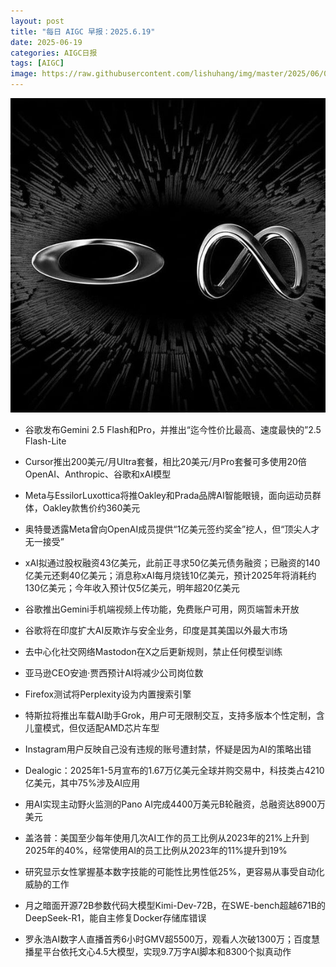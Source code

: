 ```yaml
---
layout: post
title: "每日 AIGC 早报：2025.6.19"
date: 2025-06-19
categories: AIGC日报
tags: [AIGC]
image: https://raw.githubusercontent.com/lishuhang/img/master/2025/06/0619-d.jpg
---
```


![封面图](https://raw.githubusercontent.com/lishuhang/img/master/2025/06/0619-d.jpg)

  - 谷歌发布Gemini 2.5 Flash和Pro，并推出“迄今性价比最高、速度最快的”2.5 Flash-Lite

  - Cursor推出200美元/月Ultra套餐，相比20美元/月Pro套餐可多使用20倍OpenAI、Anthropic、谷歌和xAI模型

  - Meta与EssilorLuxottica将推Oakley和Prada品牌AI智能眼镜，面向运动员群体，Oakley款售价约360美元

  - 奥特曼透露Meta曾向OpenAI成员提供“1亿美元签约奖金”挖人，但“顶尖人才无一接受”

  - xAI拟通过股权融资43亿美元，此前正寻求50亿美元债务融资；已融资的140亿美元还剩40亿美元；消息称xAI每月烧钱10亿美元，预计2025年将消耗约130亿美元；今年收入预计仅5亿美元，明年超20亿美元

  - 谷歌推出Gemini手机端视频上传功能，免费账户可用，网页端暂未开放

  - 谷歌将在印度扩大AI反欺诈与安全业务，印度是其美国以外最大市场

  - 去中心化社交网络Mastodon在X之后更新规则，禁止任何模型训练

  - 亚马逊CEO安迪·贾西预计AI将减少公司岗位数

  - Firefox测试将Perplexity设为内置搜索引擎

  - 特斯拉将推出车载AI助手Grok，用户可无限制交互，支持多版本个性定制，含儿童模式，但仅适配AMD芯片车型

  - Instagram用户反映自己没有违规的账号遭封禁，怀疑是因为AI的策略出错

  - Dealogic：2025年1-5月宣布的1.67万亿美元全球并购交易中，科技类占4210亿美元，其中75%涉及AI应用

  - 用AI实现主动野火监测的Pano AI完成4400万美元B轮融资，总融资达8900万美元

  - 盖洛普：美国至少每年使用几次AI工作的员工比例从2023年的21%上升到2025年的40%，经常使用AI的员工比例从2023年的11%提升到19%

  - 研究显示女性掌握基本数字技能的可能性比男性低25%，更容易从事受自动化威胁的工作

  - 月之暗面开源72B参数代码大模型Kimi-Dev-72B，在SWE-bench超越671B的DeepSeek-R1，能自主修复Docker存储库错误

  - 罗永浩AI数字人直播首秀6小时GMV超5500万，观看人次破1300万；百度慧播星平台依托文心4.5大模型，实现9.7万字AI脚本和8300个拟真动作